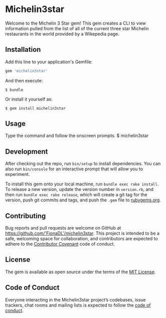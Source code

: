 # Michelin3star

Welcome to the Michelin 3 Star gem! This gem creates a CLI to view information pulled from the list of all of the current three star Michelin restaurants in the world provided by a Wikepedia page.

## Installation

Add this line to your application's Gemfile:

```ruby
gem 'michelin3star'
```

And then execute:

    $ bundle

Or install it yourself as:

    $ gem install michelin3star

## Usage

 Type the command and follow the onscreen prompts.
 $ michelin3star

## Development

After checking out the repo, run `bin/setup` to install dependencies. You can also run `bin/console` for an interactive prompt that will allow you to experiment.

To install this gem onto your local machine, run `bundle exec rake install`. To release a new version, update the version number in `version.rb`, and then run `bundle exec rake release`, which will create a git tag for the version, push git commits and tags, and push the `.gem` file to [rubygems.org](https://rubygems.org).

## Contributing

Bug reports and pull requests are welcome on GitHub at https://github.com/'FionaDL'/michelin3star. This project is intended to be a safe, welcoming space for collaboration, and contributors are expected to adhere to the [Contributor Covenant](http://contributor-covenant.org) code of conduct.

## License

The gem is available as open source under the terms of the [MIT License](https://opensource.org/licenses/MIT).

## Code of Conduct

Everyone interacting in the Michelin3star project’s codebases, issue trackers, chat rooms and mailing lists is expected to follow the [code of conduct](https://github.com/'FionaDL'/michelin3star/blob/master/CODE_OF_CONDUCT.md).
